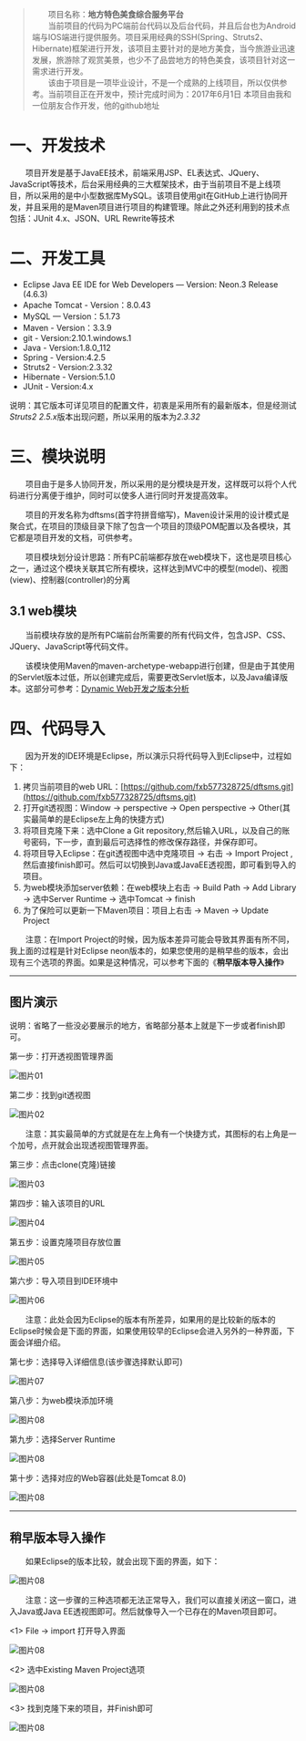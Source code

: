 >&#8195;&#8195;项目名称：**地方特色美食综合服务平台**<br/>
>&#8195;&#8195;当前项目的代码为PC端前台代码以及后台代码，并且后台也为Android端与IOS端进行提供服务。项目采用经典的SSH(Spring、Struts2、Hibernate)框架进行开发，该项目主要针对的是地方美食，当今旅游业迅速发展，旅游除了观赏美景，也少不了品尝地方的特色美食，该项目针对这一需求进行开发。<br/>
>&#8195;&#8195;该由于项目是一项毕业设计，不是一个成熟的上线项目，所以仅供参考。当前项目正在开发中，预计完成时间为：2017年6月1日
>本项目由我和一位朋友合作开发，他的github地址
# 一、开发技术 #


&#8195;&#8195;项目开发是基于JavaEE技术，前端采用JSP、EL表达式、JQuery、JavaScript等技术，后台采用经典的三大框架技术，由于当前项目不是上线项目，所以采用的是中小型数据库MySQL。该项目使用git在GitHub上进行协同开发，并且采用的是Maven项目进行项目的构建管理。除此之外还利用到的技术点包括：JUnit 4.x、JSON、URL Rewrite等技术

# 二、开发工具 #


* Eclipse Java EE IDE for Web Developers — Version: Neon.3 Release (4.6.3)
* Apache Tomcat - Version：8.0.43
* MySQL — Version：5.1.73
* Maven - Version：3.3.9
* git - Version:2.10.1.windows.1
* Java - Version:1.8.0_112
* Spring - Version:4.2.5
* Struts2 - Version:2.3.32
* Hibernate - Version:5.1.0
* JUnit - Version:4.x

说明：其它版本可详见项目的配置文件，初衷是采用所有的最新版本，但是经测试*Struts2 2.5.x*版本出现问题，所以采用的版本为*2.3.32*

# 三、模块说明 #


&#8195;&#8195;项目由于是多人协同开发，所以采用的是分模块是开发，这样既可以将个人代码进行分离便于维护，同时可以使多人进行同时开发提高效率。

&#8195;&#8195;项目的开发名称为dftsms(首字符拼音缩写)，Maven设计采用的设计模式是聚合式，在项目的顶级目录下除了包含一个项目的顶级POM配置以及各模块，其它都是项目开发的文档，可供参考。

&#8195;&#8195;项目模块划分设计思路：所有PC前端都存放在web模块下，这也是项目核心之一，通过这个模块关联其它所有模块，这样达到MVC中的模型(model)、视图(view)、控制器(controller)的分离

## 3.1 web模块 ##

&#8195;&#8195;当前模块存放的是所有PC端前台所需要的所有代码文件，包含JSP、CSS、JQuery、JavaScript等代码文件。

&#8195;&#8195;该模块使用Maven的maven-archetype-webapp进行创建，但是由于其使用的Servlet版本过低，所以创建完成后，需要更改Servlet版本，以及Java编译版本。这部分可参考：[Dynamic Web开发之版本分析](http://blog.csdn.net/fanxiaobin577328725/article/details/69661325)


# 四、代码导入 #
&#8195;&#8195;因为开发的IDE环境是Eclipse，所以演示只将代码导入到Eclipse中，过程如下：

1. 拷贝当前项目的web URL：[https://github.com/fxb577328725/dftsms.git](https://github.com/fxb577328725/dftsms.git)
2. 打开git透视图：Window -> perspective -> Open perspective -> Other(其实最简单的是Eclipse左上角的快捷方式)
3. 将项目克隆下来：选中Clone a Git repository,然后输入URL，以及自己的账号密码，下一步，直到最后可选择性的修改保存路径，并保存即可。
4. 将项目导入Eclipse：在git透视图中选中克隆项目 -> 右击 -> Import Project ,然后直接finish即可。然后可以切换到Java或JavaEE透视图，即可看到导入的项目。
5. 为web模块添加server依赖：在web模块上右击 -> Build Path -> Add Library -> 选中Server Runtime -> 选中Tomcat -> finish
6. 为了保险可以更新一下Maven项目：项目上右击 -> Maven -> Update Project

&#8195;&#8195;注意：在Import Project的时候，因为版本差异可能会导致其界面有所不同，我上面的过程是针对Eclipse neon版本的，如果您使用的是稍早些的版本，会出现有三个选项的界面。如果是这种情况，可以参考下面的《**稍早版本导入操作**》

***************

## 图片演示 ##

说明：省略了一些没必要展示的地方，省略部分基本上就是下一步或者finish即可。

第一步：打开透视图管理界面

![图片01](https://github.com/fxb577328725/dftsms/blob/master/PictureOf_README/tu_01.png)

第二步：找到git透视图

![图片02](https://github.com/fxb577328725/dftsms/blob/master/PictureOf_README/tu_02.png)

&#8195;&#8195;注意：其实最简单的方式就是在左上角有一个快捷方式，其图标的右上角是一个加号，点开就会出现透视图管理界面。

第三步：点击clone(克隆)链接

![图片03](https://github.com/fxb577328725/dftsms/blob/master/PictureOf_README/tu_03.png)

第四步：输入该项目的URL

![图片04](https://github.com/fxb577328725/dftsms/blob/master/PictureOf_README/tu_04.png)

第五步：设置克隆项目存放位置

![图片05](https://github.com/fxb577328725/dftsms/blob/master/PictureOf_README/tu_05.png)

第六步：导入项目到IDE环境中

![图片06](https://github.com/fxb577328725/dftsms/blob/master/PictureOf_README/tu_06.png)

&#8195;&#8195;注意：此处会因为Eclipse的版本有所差异，如果用的是比较新的版本的Eclipse时候会是下面的界面，如果使用较早的Eclipse会进入另外的一种界面，下面会详细介绍。

第七步：选择导入详细信息(该步骤选择默认即可)

![图片07](https://github.com/fxb577328725/dftsms/blob/master/PictureOf_README/tu_07.png)

第八步：为web模块添加环境

![图片08](https://github.com/fxb577328725/dftsms/blob/master/PictureOf_README/tu_08.png)

第九步：选择Server Runtime

![图片08](https://github.com/fxb577328725/dftsms/blob/master/PictureOf_README/tu_09.png)

第十步：选择对应的Web容器(此处是Tomcat 8.0)

![图片08](https://github.com/fxb577328725/dftsms/blob/master/PictureOf_README/tu_10.png)

***************

## 稍早版本导入操作 ##

&#8195;&#8195;如果Eclipse的版本比较，就会出现下面的界面，如下：

![图片08](https://github.com/fxb577328725/dftsms/blob/master/PictureOf_README/tu_11.png)

&#8195;&#8195;注意：这一步骤的三种选项都无法正常导入，我们可以直接关闭这一窗口，进入Java或Java EE透视图即可。然后就像导入一个已存在的Maven项目即可。

<1> File -> import 打开导入界面

![图片08](https://github.com/fxb577328725/dftsms/blob/master/PictureOf_README/tu_12.png)

<2> 选中Existing Maven Project选项

![图片08](https://github.com/fxb577328725/dftsms/blob/master/PictureOf_README/tu_13.png)

<3> 找到克隆下来的项目，并Finish即可

![图片08](https://github.com/fxb577328725/dftsms/blob/master/PictureOf_README/tu_14.png)

